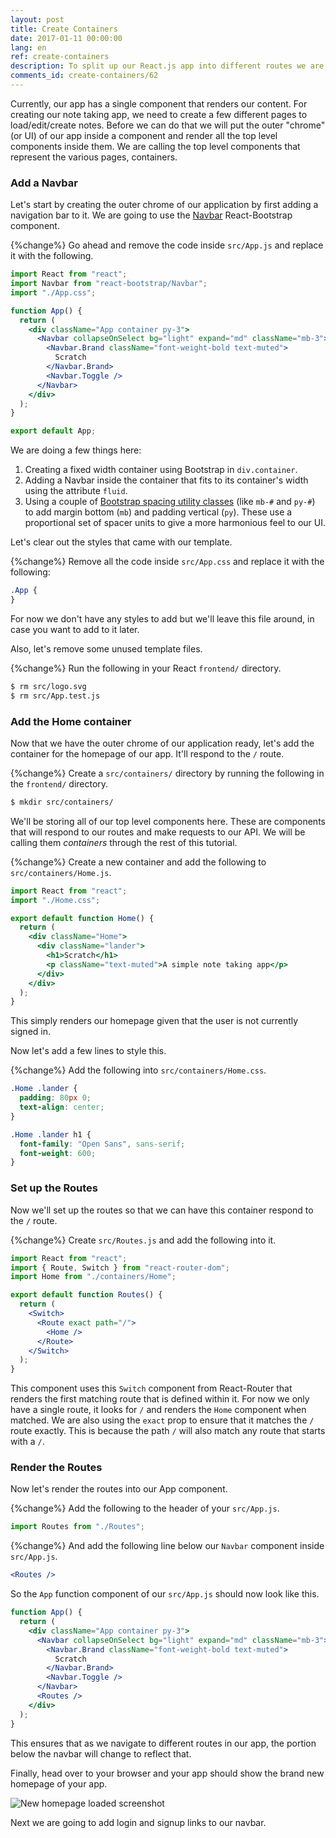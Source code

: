 ```yaml
---
layout: post
title: Create Containers
date: 2017-01-11 00:00:00
lang: en
ref: create-containers
description: To split up our React.js app into different routes we are going to structure it using containers in React Router v4. We are also going to add the Navbar React-Bootstrap component to our App container.
comments_id: create-containers/62
---
```


Currently, our app has a single component that renders our content. For creating our note taking app, we need to create a few different pages to load/edit/create notes. Before we can do that we will put the outer "chrome" (or UI) of our app inside a component and render all the top level components inside them. We are calling the top level components that represent the various pages, containers.

### Add a Navbar

Let's start by creating the outer chrome of our application by first adding a navigation bar to it. We are going to use the [Navbar](https://react-bootstrap.github.io/components/navbar/) React-Bootstrap component.

{%change%} Go ahead and remove the code inside `src/App.js` and replace it with the following.

``` jsx
import React from "react";
import Navbar from "react-bootstrap/Navbar";
import "./App.css";

function App() {
  return (
    <div className="App container py-3">
      <Navbar collapseOnSelect bg="light" expand="md" className="mb-3">
        <Navbar.Brand className="font-weight-bold text-muted">
          Scratch
        </Navbar.Brand>
        <Navbar.Toggle />
      </Navbar>
    </div>
  );
}

export default App;
```

We are doing a few things here:

1. Creating a fixed width container using Bootstrap in `div.container`.
2. Adding a Navbar inside the container that fits to its container's width using the attribute `fluid`.
3. Using a couple of [Bootstrap spacing utility classes](https://getbootstrap.com/docs/4.5/utilities/spacing/) (like `mb-#` and `py-#`) to add margin bottom (`mb`) and padding vertical (`py`). These use a proportional set of spacer units to give a more harmonious feel to our UI.

Let's clear out the styles that came with our template. 

{%change%} Remove all the code inside `src/App.css` and replace it with the following:

``` css
.App {
}
```

For now we don't have any styles to add but we'll leave this file around, in case you want to add to it later.

Also, let's remove some unused template files.

{%change%} Run the following in your React `frontend/` directory.

``` bash
$ rm src/logo.svg
$ rm src/App.test.js
```

### Add the Home container

Now that we have the outer chrome of our application ready, let's add the container for the homepage of our app.  It'll respond to the `/` route.

{%change%} Create a `src/containers/` directory by running the following in the `frontend/` directory.

``` bash
$ mkdir src/containers/
```

We'll be storing all of our top level components here. These are components that will respond to our routes and make requests to our API. We will be calling them *containers* through the rest of this tutorial.

{%change%} Create a new container and add the following to `src/containers/Home.js`.

``` jsx
import React from "react";
import "./Home.css";

export default function Home() {
  return (
    <div className="Home">
      <div className="lander">
        <h1>Scratch</h1>
        <p className="text-muted">A simple note taking app</p>
      </div>
    </div>
  );
}
```

This simply renders our homepage given that the user is not currently signed in.

Now let's add a few lines to style this.

{%change%} Add the following into `src/containers/Home.css`.

``` css
.Home .lander {
  padding: 80px 0;
  text-align: center;
}

.Home .lander h1 {
  font-family: "Open Sans", sans-serif;
  font-weight: 600;
}
```

### Set up the Routes

Now we'll set up the routes so that we can have this container respond to the `/` route.

{%change%} Create `src/Routes.js` and add the following into it.

``` jsx
import React from "react";
import { Route, Switch } from "react-router-dom";
import Home from "./containers/Home";

export default function Routes() {
  return (
    <Switch>
      <Route exact path="/">
        <Home />
      </Route>
    </Switch>
  );
}
```

This component uses this `Switch` component from React-Router that renders the first matching route that is defined within it. For now we only have a single route, it looks for `/` and renders the `Home` component when matched. We are also using the `exact` prop to ensure that it matches the `/` route exactly. This is because the path `/` will also match any route that starts with a `/`.

### Render the Routes

Now let's render the routes into our App component.

{%change%} Add the following to the header of your `src/App.js`.

``` jsx
import Routes from "./Routes";
```

{%change%} And add the following line below our `Navbar` component inside `src/App.js`.

``` jsx
<Routes />
```

So the `App` function component of our `src/App.js` should now look like this.

``` jsx
function App() {
  return (
    <div className="App container py-3">
      <Navbar collapseOnSelect bg="light" expand="md" className="mb-3">
        <Navbar.Brand className="font-weight-bold text-muted">
          Scratch
        </Navbar.Brand>
        <Navbar.Toggle />
      </Navbar>
      <Routes />
    </div>
  );
}
```

This ensures that as we navigate to different routes in our app, the portion below the navbar will change to reflect that.

Finally, head over to your browser and your app should show the brand new homepage of your app.

![New homepage loaded screenshot](/assets/new-homepage-loaded.png)

Next we are going to add login and signup links to our navbar.
